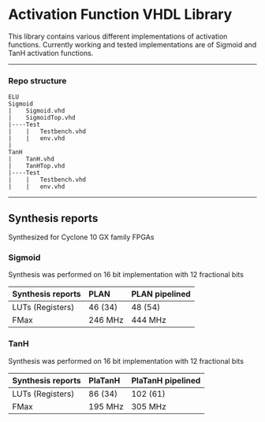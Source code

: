 # Activation Function VHDL Library

This library contains various different implementations of activation functions.
Currently working and tested implementations are of Sigmoid and TanH activation functions.

****

### Repo structure
```
ELU
Sigmoid
|    Sigmoid.vhd
|    SigmoidTop.vhd
|----Test
|    |   Testbench.vhd
|    |   env.vhd
|
TanH
|    TanH.vhd
|    TanHTop.vhd
|----Test
|    |   Testbench.vhd
|    |   env.vhd
```

****

## Synthesis reports

Synthesized for Cyclone 10 GX family FPGAs

### Sigmoid
Synthesis was performed on 16 bit implementation with 12 fractional bits

|Synthesis reports| PLAN | PLAN pipelined|
|:--- |:--- |:--- |
|LUTs (Registers) | 46 (34) | 48 (54) | 
|FMax | 246 MHz |  444 MHz |

### TanH

Synthesis was performed on 16 bit implementation with 12 fractional bits

|Synthesis reports| PlaTanH | PlaTanH pipelined|
|:--- |:--- |:--- |
|LUTs (Registers) | 86 (34) | 102 (61) | 
|FMax | 195 MHz |  305 MHz |

